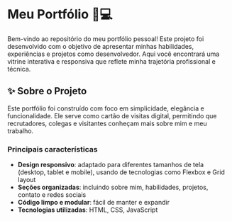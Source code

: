 # Meu Portfólio 🎨💻

Bem-vindo ao repositório do meu portfólio pessoal! Este projeto foi desenvolvido com o objetivo de apresentar minhas habilidades, experiências e projetos como desenvolvedor. Aqui você encontrará uma vitrine interativa e responsiva que reflete minha trajetória profissional e técnica.

## ✨ Sobre o Projeto

Este portfólio foi construído com foco em simplicidade, elegância e funcionalidade. Ele serve como cartão de visitas digital, permitindo que recrutadores, colegas e visitantes conheçam mais sobre mim e meu trabalho.

### Principais características

- **Design responsivo**: adaptado para diferentes tamanhos de tela (desktop, tablet e mobile), usando de tecnologias como Flexbox e Grid layout
- **Seções organizadas**: incluindo sobre mim, habilidades, projetos, contato e redes sociais
- **Código limpo e modular**: fácil de manter e expandir
- **Tecnologias utilizadas**: HTML, CSS, JavaScript 
